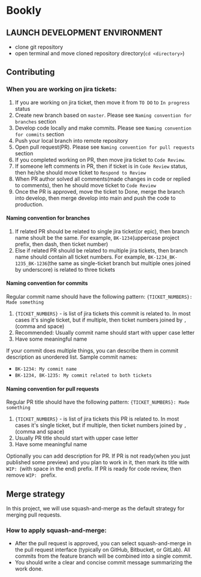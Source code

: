 # Bookly

## LAUNCH DEVELOPMENT ENVIRONMENT

- clone git repository
- open terminal and move cloned repository directory(`cd <directory>`)

## Contributing

### When you are working on jira tickets:

1. If you are working on jira ticket, then move it from `TO DO` to `In progress` status
2. Create new branch based on `master`. Please see `Naming convention for branches` section
3. Develop code locally and make commits. Please see `Naming convention for commits` section
4. Push your local branch into remote repository
5. Open pull request(PR). Please see `Naming convention for pull requests` section
6. If you completed working on PR, then move jira ticket to `Code Review`.
7. If someone left comments in PR, then if ticket is in `Code Review` status, then he/she should move ticket to `Respond to Review`
8. When PR author solved all comments(made changes in code or replied to comments), then he should move ticket to `Code Review`
9. Once the PR is approved, move the ticket to Done, merge the branch into develop, then merge develop into main and push the code to production.

#### Naming convention for branches

1. If related PR should be related to single jira ticket(or epic), then branch name shoult be the same. For example, `BK-1234`(uppercase project prefix, then dash, then ticket number)
2. Else if related PR should be related to multiple jira tickets, then branch name should contain all ticket numbers. For example, `BK-1234_BK-1235_BK-1236`(the same as single-ticket branch but multiple ones joined by underscore) is related to three tickets

#### Naming convention for commits

Regular commit name should have the following pattern:
`{TICKET_NUMBERS}: Made something`

1. `{TICKET_NUMBERS}` - is list of jira tickets this commit is related to. In most cases it's single ticket, but if multiple, then ticket numbers joined by `, `(comma and space)
2. Recommended: Usually commit name should start with upper case letter
3. Have some meaningful name

If your commit does multiple things, you can describe them in commit description as unordered list.
Sample commit names:

- `BK-1234: My commit name`
- `BK-1234, BK-1235: My commit related to both tickets`

#### Naming convention for pull requests

Regular PR title should have the following pattern:
`{TICKET_NUMBERS}: Made something`

1. `{TICKET_NUMBERS}` - is list of jira tickets this PR is related to. In most cases it's single ticket, but if multiple, then ticket numbers joined by `, `(comma and space)
2. Usually PR title should start with upper case letter
3. Have some meaningful name

Optionally you can add description for PR.
If PR is not ready(when you just published some preview) and you plan to work in it, then mark its title with `WIP: `(with space in the end) prefix.
If PR is ready for code review, then remove `WIP: ` prefix.

## Merge strategy

In this project, we will use squash-and-merge as the default strategy for merging pull requests.

### How to apply squash-and-merge:

- After the pull request is approved, you can select squash-and-merge in the pull request interface (typically on GitHub, Bitbucket, or GitLab).
  All commits from the feature branch will be combined into a single commit.
- You should write a clear and concise commit message summarizing the work done.
